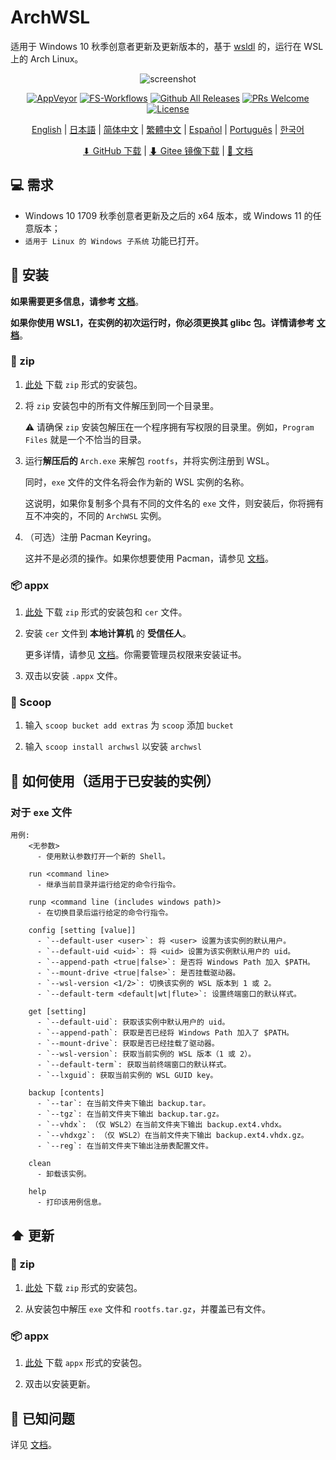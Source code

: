 # ArchWSL

适用于 Windows 10 秋季创意者更新及更新版本的，基于 [wsldl](https://github.com/yuk7/wsldl) 的，运行在 WSL 上的 Arch Linux。

<div align="center">

![screenshot](https://raw.githubusercontent.com/wiki/yuk7/wsldl/img/Arch_Alpine_Ubuntu.png)

[![AppVeyor](https://img.shields.io/appveyor/ci/yuk7/ArchWSL.svg?logo=Windows&style=flat-square)](https://ci.appveyor.com/project/yuk7/archwsl)
[![FS-Workflows](https://img.shields.io/github/workflow/status/yuk7/ArchWSL-FS/Continuous%20Integration?logo=Linux&style=flat-square)](https://github.com/yuk7/ArchWSL-FS/actions)
[![Github All Releases](https://img.shields.io/github/downloads/yuk7/ArchWSL/total.svg?style=flat-square)](https://github.com/yuk7/ArchWSL/releases/latest)
[![PRs Welcome](https://img.shields.io/badge/PRs-welcome-brightgreen.svg?style=flat-square)](https://makeapullrequest.com)
[![License](https://img.shields.io/github/license/yuk7/ArchWSL.svg?style=flat-square)](https://github.com/yuk7/ArchWSL/blob/master/LICENSE)

[English](https://github.com/yuk7/ArchWSL/blob/master/README.md) | [日本語]([README_ja.md](https://github.com/yuk7/ArchWSL/blob/master/i18n/README_ja.md)) | [简体中文](https://github.com/yuk7/ArchWSL/blob/master/i18n/README_zh-cn.md) | [繁體中文](https://github.com/yuk7/ArchWSL/blob/master/README_zh-tw.md) | [Español](https://github.com/yuk7/ArchWSL/blob/master/README_es.md) | [Português](https://github.com/yuk7/ArchWSL/blob/master/README_pt-br.md) | [한국어](https://github.com/yuk7/ArchWSL/blob/master/README_ko-kr.md)

[⬇ GitHub 下载](https://github.com/yuk7/ArchWSL/releases/latest) | [⬇ Gitee 镜像下载](https://gitee.com/yuk7/archwsl-mirror) | [📓 文档](https://wsldl-pg.github.io/ArchW-docs/)

</div>

## 💻 需求
- Windows 10 1709 秋季创意者更新及之后的 x64 版本，或 Windows 11 的任意版本；
- `适用于 Linux 的 Windows 子系统` 功能已打开。

## 💾 安装
**如果需要更多信息，请参考 [文档](https://wsldl-pg.github.io/ArchW-docs/How-to-Setup)**。

**如果你使用 WSL1，在实例的初次运行时，你必须更换其 glibc 包。详情请参考 [文档](https://wsldl-pg.github.io/ArchW-docs/How-to-Setup)**。

### 📁 zip

1. [此处](https://github.com/yuk7/ArchWSL/releases/latest) 下载 `zip` 形式的安装包。

2. 将 `zip` 安装包中的所有文件解压到同一个目录里。

    ⚠️ 请确保 `zip` 安装包解压在一个程序拥有写权限的目录里。例如，`Program Files` 就是一个不恰当的目录。

3. 运行**解压后的** `Arch.exe` 来解包 `rootfs`，并将实例注册到 WSL。

    同时，`exe` 文件的文件名将会作为新的 WSL 实例的名称。

    这说明，如果你复制多个具有不同的文件名的 `exe` 文件，则安装后，你将拥有互不冲突的，不同的 `ArchWSL` 实例。

4. （可选）注册 Pacman Keyring。

    这并不是必须的操作。如果你想要使用 Pacman，请参见 [文档](https://wsldl-pg.github.io/ArchW-docs/How-to-Setup/#initialize-keyring)。

### 📦 appx

1. [此处](https://github.com/yuk7/ArchWSL/releases/latest) 下载 `zip` 形式的安装包和 `cer` 文件。

2. 安装 `cer` 文件到 **本地计算机** 的 **受信任人**。

    更多详情，请参见 [文档](https://wsldl-pg.github.io/ArchW-docs/Install-Certificate)。你需要管理员权限来安装证书。

3. 双击以安装 `.appx` 文件。

### 🥄 Scoop

1. 输入 `scoop bucket add extras` 为 `scoop` 添加 `bucket`

2. 输入 `scoop install archwsl` 以安装 `archwsl`

## 📝 如何使用（适用于已安装的实例）

### 对于 `exe` 文件

```dos
用例:
    <无参数>
      - 使用默认参数打开一个新的 Shell。

    run <command line>
      - 继承当前目录并运行给定的命令行指令。

    runp <command line (includes windows path)>
      - 在切换目录后运行给定的命令行指令。

    config [setting [value]]
      - `--default-user <user>`: 将 <user> 设置为该实例的默认用户。
      - `--default-uid <uid>`: 将 <uid> 设置为该实例默认用户的 uid。
      - `--append-path <true|false>`: 是否将 Windows Path 加入 $PATH。
      - `--mount-drive <true|false>`: 是否挂载驱动器。
      - `--wsl-version <1/2>`: 切换该实例的 WSL 版本到 1 或 2。
      - `--default-term <default|wt|flute>`: 设置终端窗口的默认样式。

    get [setting]
      - `--default-uid`: 获取该实例中默认用户的 uid。
      - `--append-path`: 获取是否已经将 Windows Path 加入了 $PATH。
      - `--mount-drive`: 获取是否已经挂载了驱动器。
      - `--wsl-version`: 获取当前实例的 WSL 版本（1 或 2）。
      - `--default-term`: 获取当前终端窗口的默认样式。
      - `--lxguid`: 获取当前实例的 WSL GUID key。

    backup [contents]
      - `--tar`: 在当前文件夹下输出 backup.tar。
      - `--tgz`: 在当前文件夹下输出 backup.tar.gz。
      - `--vhdx`: （仅 WSL2）在当前文件夹下输出 backup.ext4.vhdx。
      - `--vhdxgz`: （仅 WSL2）在当前文件夹下输出 backup.ext4.vhdx.gz。
      - `--reg`: 在当前文件夹下输出注册表配置文件。

    clean
      - 卸载该实例。

    help
      - 打印该用例信息。
```

## ⬆️ 更新

### 📁 zip

1. [此处](https://github.com/yuk7/ArchWSL/releases/latest) 下载 `zip` 形式的安装包。

2. 从安装包中解压 `exe` 文件和 `rootfs.tar.gz`，并覆盖已有文件。

### 📦 appx

1. [此处](https://github.com/yuk7/ArchWSL/releases/latest) 下载 `appx` 形式的安装包。

2. 双击以安装更新。

## 🚫 已知问题

详见 [文档](https://wsldl-pg.github.io/ArchW-docs/)。
